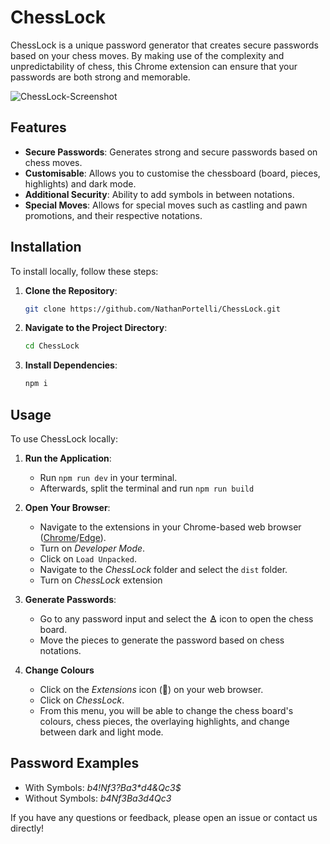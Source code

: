 # ChessLock

ChessLock is a unique password generator that creates secure passwords based on your chess moves. By making use of the complexity and unpredictability of chess, this Chrome extension can ensure that your passwords are both strong and memorable.

![ChessLock-Screenshot](https://github.com/user-attachments/assets/df2e35bb-f757-405f-8f59-138665d3a67a)

## Features

- **Secure Passwords**: Generates strong and secure passwords based on chess moves.
- **Customisable**: Allows you to customise the chessboard (board, pieces, highlights) and dark mode.
- **Additional Security**: Ability to add symbols in between notations.
- **Special Moves**: Allows for special moves such as castling and pawn promotions, and their respective notations.

## Installation

To install locally, follow these steps:

1. **Clone the Repository**:
    ```sh
    git clone https://github.com/NathanPortelli/ChessLock.git
    ```

2. **Navigate to the Project Directory**:
    ```sh
    cd ChessLock
    ```

3. **Install Dependencies**:
    ```sh
    npm i
    ```

## Usage

To use ChessLock locally:

1. **Run the Application**:
    - Run ```npm run dev``` in your terminal. 
    - Afterwards, split the terminal and run ```npm run build```

2. **Open Your Browser**:
    - Navigate to the extensions in your Chrome-based web browser ([Chrome](chrome://extensions/)/[Edge](edge://extensions/)).
    - Turn on *Developer Mode*.
    - Click on ```Load Unpacked```.
    - Navigate to the *ChessLock* folder and select the ```dist``` folder.
    - Turn on *ChessLock* extension

3. **Generate Passwords**:
    - Go to any password input and select the **♙** icon to open the chess board.
    - Move the pieces to generate the password based on chess notations.

4. **Change Colours**
    - Click on the *Extensions* icon (🧩) on your web browser.
    - Click on *ChessLock*.
    - From this menu, you will be able to change the chess board's colours, chess pieces, the overlaying highlights, and change between dark and light mode.

## Password Examples

- With Symbols: _b4!Nf3?Ba3*d4&Qc3$_
- Without Symbols: _b4Nf3Ba3d4Qc3_

If you have any questions or feedback, please open an issue or contact us directly!